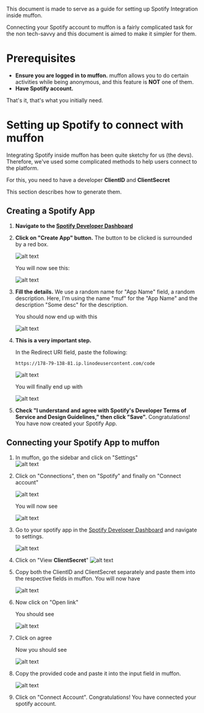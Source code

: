 This document is made to serve as a guide for setting up Spotify Integration inside muffon.

Connecting your Spotify account to muffon is a fairly complicated task for the non tech-savvy and this document is aimed to make it simpler for them.

# Prerequisites
- **Ensure you are logged in to muffon.** muffon allows you to do certain activities while being anonymous, and this feature is **NOT** one of them.
- **Have Spotify account.**

That's it, that's what you initially need.

# Setting up Spotify to connect with muffon

Integrating Spotify inside muffon has been quite sketchy for us (the devs). Therefore, we've used some complicated methods to help users connect to the platform.

For this, you need to have a developer **ClientID** and **ClientSecret**

This section describes how to generate them.

## Creating a Spotify App
1. **Navigate to the [Spotify Developer Dashboard](https://developer.spotify.com/dashboard)**
2. **Click on "Create App" button.** The button to be clicked is surrounded by a red box.

    ![alt text](images/spotify/spimg1.png)

    You will now see this:

    ![alt text](images/spotify/spimg2.png)
3. **Fill the details.** We use a random name for "App Name" field, a random description. Here, I'm using the name "muf" for the "App Name" and the description "Some desc" for the description.

    You should now end up with this

    ![alt text](images/spotify/spimg3.png)
4. **This is a very important step.**

    In the Redirect URI field, paste the following:
    ```
    https://178-79-138-81.ip.linodeusercontent.com/code
    ```

    ![alt text](images/spotify/spimg4.png)

    You will finally end up with 

    ![alt text](images/spotify/spimg5.png)
5. **Check "I understand and agree with Spotify's Developer Terms of Service and Design Guidelines," then click "Save".** Congratulations! You have now created your Spotify App.

## Connecting your Spotify App to muffon
1. In muffon, go the sidebar and click on "Settings"\
    ![alt text](images/spotify/spimg6.png)
2. Click on "Connections", then on "Spotify" and finally on "Connect account"

    ![alt text](images/spotify/spimg7.png)

    You will now see

    ![alt text](images/spotify/spimg9.png)
3. Go to your spotify app in the [Spotify Developer Dashboard](https://developer.spotify.com/dashboard) and navigate to settings.

    ![alt text](images/spotify/spimg8.png)
4. Click on "View **ClientSecret**"
    ![alt text](images/spotify/spimg10.png)
5. Copy both the ClientID and ClientSecret separately and paste them into the respective fields in muffon.
    You will now have
   
    ![alt text](images/spotify/spimg11.png)
7. Now click on "Open link"
    
    You should see
   
    ![alt text](images/spotify/spimg12.png)
8. Click on agree
    
    Now you should see
   
    ![alt text](images/spotify/spimg13.png)
10. Copy the provided code and paste it into the input field in muffon.
    
    ![alt text](images/spotify/spimg14.png)
11. Click on "Connect Account". Congratulations! You have connected your spotify account.

